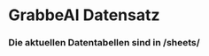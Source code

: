 # GrabbeAI Datensatz



































### Die aktuellen Datentabellen sind in /sheets/

























